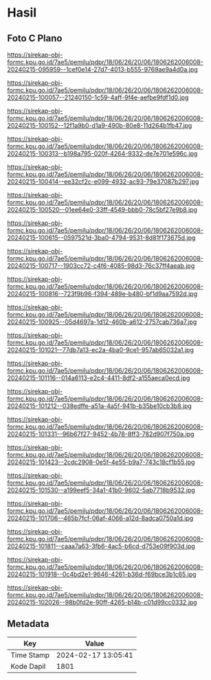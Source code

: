 # Hasil

## Foto C Plano

https://sirekap-obj-formc.kpu.go.id/7ae5/pemilu/pdpr/18/06/26/20/06/1806262006008-20240215-095959--1cef0e14-27d7-4013-b555-9769ae9a4d0a.jpg

https://sirekap-obj-formc.kpu.go.id/7ae5/pemilu/pdpr/18/06/26/20/06/1806262006008-20240215-100057--21240150-1c59-4aff-9f4e-aefbe9fdf1d0.jpg

https://sirekap-obj-formc.kpu.go.id/7ae5/pemilu/pdpr/18/06/26/20/06/1806262006008-20240215-100152--12f1a9b0-d1a9-490b-80e8-11d264b1fb47.jpg

https://sirekap-obj-formc.kpu.go.id/7ae5/pemilu/pdpr/18/06/26/20/06/1806262006008-20240215-100313--b198a795-020f-4264-9332-de7e701e596c.jpg

https://sirekap-obj-formc.kpu.go.id/7ae5/pemilu/pdpr/18/06/26/20/06/1806262006008-20240215-100414--ee32cf2c-e099-4932-ac93-79e37087b297.jpg

https://sirekap-obj-formc.kpu.go.id/7ae5/pemilu/pdpr/18/06/26/20/06/1806262006008-20240215-100520--01ee64e0-33ff-4549-bbb0-78c5bf27e9b8.jpg

https://sirekap-obj-formc.kpu.go.id/7ae5/pemilu/pdpr/18/06/26/20/06/1806262006008-20240215-100615--0597521d-3ba0-4794-9531-8d81f173675d.jpg

https://sirekap-obj-formc.kpu.go.id/7ae5/pemilu/pdpr/18/06/26/20/06/1806262006008-20240215-100717--1903cc72-c4f6-4085-98d3-76c37ff4aeab.jpg

https://sirekap-obj-formc.kpu.go.id/7ae5/pemilu/pdpr/18/06/26/20/06/1806262006008-20240215-100816--723f9b96-f394-489e-b480-bf1d9aa7592d.jpg

https://sirekap-obj-formc.kpu.go.id/7ae5/pemilu/pdpr/18/06/26/20/06/1806262006008-20240215-100925--05d4697a-1d12-460b-a612-2757cab736a7.jpg

https://sirekap-obj-formc.kpu.go.id/7ae5/pemilu/pdpr/18/06/26/20/06/1806262006008-20240215-101021--77db7a13-ec2a-4ba0-9ce1-957ab65032a1.jpg

https://sirekap-obj-formc.kpu.go.id/7ae5/pemilu/pdpr/18/06/26/20/06/1806262006008-20240215-101116--014a6113-e2c4-4411-8df2-a155aeca0ecd.jpg

https://sirekap-obj-formc.kpu.go.id/7ae5/pemilu/pdpr/18/06/26/20/06/1806262006008-20240215-101212--038edffe-a51a-4a5f-941b-b35be10cb3b8.jpg

https://sirekap-obj-formc.kpu.go.id/7ae5/pemilu/pdpr/18/06/26/20/06/1806262006008-20240215-101331--96b67f27-9452-4b78-8ff3-782d907f750a.jpg

https://sirekap-obj-formc.kpu.go.id/7ae5/pemilu/pdpr/18/06/26/20/06/1806262006008-20240215-101423--2cdc2908-0e5f-4e55-b9a7-743c18cf1b55.jpg

https://sirekap-obj-formc.kpu.go.id/7ae5/pemilu/pdpr/18/06/26/20/06/1806262006008-20240215-101530--a199eef5-34a1-41b0-9602-5ab7718b9532.jpg

https://sirekap-obj-formc.kpu.go.id/7ae5/pemilu/pdpr/18/06/26/20/06/1806262006008-20240215-101706--465b7fcf-06af-4066-a12d-8adca0750a1d.jpg

https://sirekap-obj-formc.kpu.go.id/7ae5/pemilu/pdpr/18/06/26/20/06/1806262006008-20240215-101811--caaa7a63-3fb6-4ac5-b6cd-d753e09f903d.jpg

https://sirekap-obj-formc.kpu.go.id/7ae5/pemilu/pdpr/18/06/26/20/06/1806262006008-20240215-101918--0c4bd2e1-9646-4261-b36d-f69bce3b1c65.jpg

https://sirekap-obj-formc.kpu.go.id/7ae5/pemilu/pdpr/18/06/26/20/06/1806262006008-20240215-102026--98b0fd2e-90ff-4265-b14b-c01d99cc0332.jpg


## Metadata

| Key        | Value               |
| ---------- | ------------------- |
| Time Stamp | 2024-02-17 13:05:41 |
| Kode Dapil | 1801                |



